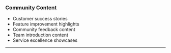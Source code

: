 ### Community Content

- Customer success stories
- Feature improvement highlights
- Community feedback content
- Team introduction content
- Service excellence showcases

---
